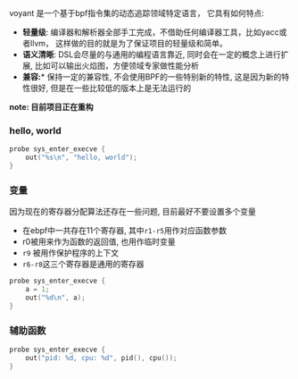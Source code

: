 voyant 是一个基于bpf指令集的动态追踪领域特定语言， 它具有如何特点:

- **轻量级**: 编译器和解析器全部手工完成，不借助任何编译器工具，比如yacc或者llvm， 这样做的目的就是为了保证项目的轻量级和简单。
- **语义清晰**: DSL会尽量的与通用的编程语言靠近, 同时会在一定的概念上进行扩展, 比如可以输出火焰图，方便领域专家做性能分析
- **兼容:*** 保持一定的兼容性, 不会使用BPF的一些特别新的特性, 这是因为新的特性很好, 但是在一些比较低的版本上是无法运行的

**note: 目前项目正在重构**

### hello, world 

```c
probe sys_enter_execve {
    out("%s\n", "hello, world");
}
```

### 变量

因为现在的寄存器分配算法还存在一些问题, 目前最好不要设置多个变量
- 在ebpf中一共存在11个寄存器, 其中`r1-r5`用作对应函数参数
- r0被用来作为函数的返回值, 也用作临时变量
- `r9` 被用作保护程序的上下文
- `r6-r8`这三个寄存器是通用的寄存器

```c
probe sys_enter_execve {
    a = 1;
    out("%d\n", a);
}
```

### 辅助函数

```c
probe sys_enter_execve {
    out("pid: %d, cpu: %d", pid(), cpu());
}
```